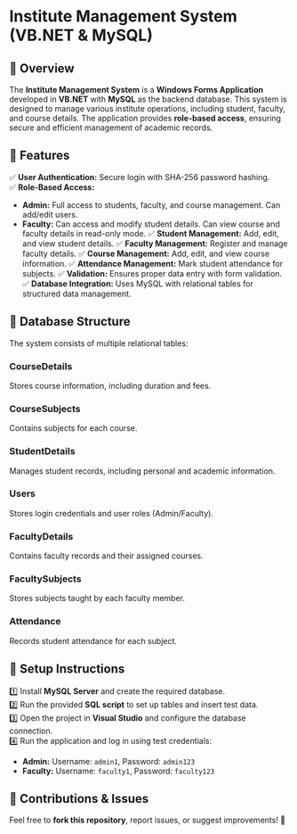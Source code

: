 # Institute Management System (VB.NET & MySQL)

## 📌 Overview
The **Institute Management System** is a **Windows Forms Application** developed in **VB.NET** with **MySQL** as the backend database. This system is designed to manage various institute operations, including student, faculty, and course details. The application provides **role-based access**, ensuring secure and efficient management of academic records.

## 🚀 Features
✅ **User Authentication:** Secure login with SHA-256 password hashing.  
✅ **Role-Based Access:**
- **Admin:** Full access to students, faculty, and course management. Can add/edit users.
- **Faculty:** Can access and modify student details. Can view course and faculty details in read-only mode.
✅ **Student Management:** Add, edit, and view student details.
✅ **Faculty Management:** Register and manage faculty details.
✅ **Course Management:** Add, edit, and view course information.
✅ **Attendance Management:** Mark student attendance for subjects.
✅ **Validation:** Ensures proper data entry with form validation.
✅ **Database Integration:** Uses MySQL with relational tables for structured data management.

## 📂 Database Structure
The system consists of multiple relational tables:

### **CourseDetails**
Stores course information, including duration and fees.

### **CourseSubjects**
Contains subjects for each course.

### **StudentDetails**
Manages student records, including personal and academic information.

### **Users**
Stores login credentials and user roles (Admin/Faculty).

### **FacultyDetails**
Contains faculty records and their assigned courses.

### **FacultySubjects**
Stores subjects taught by each faculty member.

### **Attendance**
Records student attendance for each subject.

## 🔧 Setup Instructions
1️⃣ Install **MySQL Server** and create the required database.  
2️⃣ Run the provided **SQL script** to set up tables and insert test data.  
3️⃣ Open the project in **Visual Studio** and configure the database connection.  
4️⃣ Run the application and log in using test credentials:
   - **Admin:** Username: `admin1`, Password: `admin123`
   - **Faculty:** Username: `faculty1`, Password: `faculty123`

## 📢 Contributions & Issues
Feel free to **fork this repository**, report issues, or suggest improvements! 🚀

